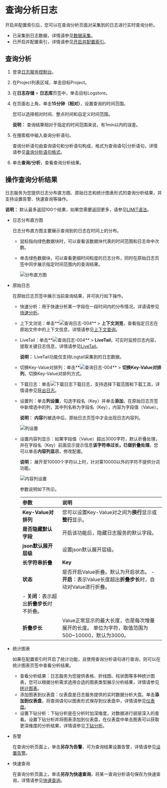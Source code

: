 # 查询分析日志

开启并配置索引后，您可以在查询分析页面对采集到的日志进行实时查询分析。

-   已采集到日志数据，详情请参见[数据采集](/intl.zh-CN/数据采集/采集方式.md)。
-   已开启并配置索引，详情请参见[开启并配置索引](/intl.zh-CN/查询与分析/开启并配置索引.md)。

## 查询分析

1.  登录[日志服务控制台](https://sls.console.aliyun.com)。

2.  在Project列表区域，单击目标Project。

3.  在**日志存储** \> **日志库**页签中，单击目标Logstore。

4.  在页面右上角，单击**15分钟（相对）**，设置查询的时间范围。

    您可以选择相对时间、整点时间和自定义时间范围。

    **说明：** 查询结果相对于指定的时间范围来说，有1min以内的误差。

5.  在搜索框中输入查询分析语句。

    查询分析语句由查询语句和分析语句构成，格式为查询语句\|分析语句，详情请参见[查询分析语句格式](/intl.zh-CN/查询与分析/查询简介.md)。

6.  单击**查询/分析**，查看查询分析结果。


## 操作查询分析结果

日志服务为您提供日志分布直方图、原始日志和统计图表形式的查询分析结果，并支持设置告警、快速查询等操作。

**说明：** 默认最多返回100个结果，如果您需要返回更多，请参见[LIMIT语法](/intl.zh-CN/查询与分析/SQL分析语法与功能/LIMIT语法.md)。

-   日志分布直方图

    日志分布直方图主要展示查询到的日志在时间上的分布。

    -   鼠标指向绿色数据块时，可以查看该数据块代表的时间范围和日志命中次数。
    -   单击绿色数据块，可以查看更细时间粒度的日志分布，同时在原始日志页签中同步展示指定时间范围内的查询结果。

        ![分布直方图](https://static-aliyun-doc.oss-cn-hangzhou.aliyuncs.com/assets/img/zh-CN/4040559951/p12708.png)

-   原始日志

    在原始日志页签中展示当前查询结果，并可执行如下操作。

    -   快速分析：用于快速分析某一字段在一段时间内的分布情况，详请请参见[快速分析](/intl.zh-CN/查询与分析/查询语法与功能/快速分析.md)。
    -   上下文浏览：单击**![查询日志-004](https://static-aliyun-doc.oss-cn-hangzhou.aliyuncs.com/assets/img/zh-CN/4040559951/p103516.png)** \> **上下文浏览**，查看指定日志在原始文件中的上下文信息，详情请参见[上下文查询](/intl.zh-CN/查询与分析/查询语法与功能/上下文查询.md)。
    -   LiveTail：单击**![查询日志-004](https://static-aliyun-doc.oss-cn-hangzhou.aliyuncs.com/assets/img/zh-CN/4040559951/p103516.png)** \> **LiveTail**，可实时监控日志内容，提取关键日志信息，详情请参见[LiveTail](/intl.zh-CN/查询与分析/查询语法与功能/LiveTail.md)。

        **说明：** LiveTail功能仅支持Logtail采集到的日志数据。

    -   切换Key-Value对排列：单击**![查询日志-004](https://static-aliyun-doc.oss-cn-hangzhou.aliyuncs.com/assets/img/zh-CN/4040559951/p103516.png)** \> **切换Key-Value对排列**，切换Key-Value对排列方式。
    -   下载日志：单击![下载日志](https://static-aliyun-doc.oss-cn-hangzhou.aliyuncs.com/assets/img/zh-CN/4040559951/p103211.png)下载日志，支持选择下载范围和下载工具，详情请参见[导出日志](/intl.zh-CN/查询与分析/导出日志.md)。
    -   设置列：单击**列设置**，勾选字段名（Key）并单击**添加**，在原始日志页签中新增选中的列，其中列名称为字段名（Key），内容为字段值（Value）。

        **说明：** **内容**列被选中后，原始日志页签中才会出现日志内容列。

        ![列设置](https://static-aliyun-doc.oss-cn-hangzhou.aliyuncs.com/assets/img/zh-CN/4040559951/p12709.png)

    -   设置内容列显示：如果字段值（Value）超出3000字符，默认折叠处理，并在字段名（Key）前面显示提示信息**该字符串过长，已做折叠处理**。您可以单击**内容列显示**，修改配置。

        **说明：** 展开至10000个字符以上时，针对第10000以外的字符不提供分词功能。

        ![内容列设置](https://static-aliyun-doc.oss-cn-hangzhou.aliyuncs.com/assets/img/zh-CN/4040559951/p21106.png)

        参数说明如下所示。

        |参数|说明|
        |:-|:-|
        |**Key-Value对排列**|您可以设置Key-Value对之间为**换行**显示或**整行**显示。|
        |**是否隐藏默认字段**|开启该功能后，隐藏日志服务的默认字段。|
        |**json默认展开层级**|设置json默认展开层级。|
        |**长字符串折叠**|**Key**|因过长而被折叠的Value所对应的Key。当某一Value超过3000字符时，默认为Value设置折叠显示。如果日志中不存在过长的Value，则此处为空。|
        |**状态**|是否开启Value折叠。默认为开启状态。         -   **开启**：表示Value长度超出**折叠步长**时，自动对Value进行折叠。
        -   **关闭**：表示超出**折叠步长**时不折叠。 |
        |**折叠步长**|Value正常显示的最大长度，也是每次增量展开的长度。 单位为字符，取值范围为500~10000，默认为3000。 |

-   统计图表

    如果在配置索引时开启了统计功能，且使用查询分析语句进行查询，则可以在统计图表页签中查看分析结果。

    -   查看分析结果：日志服务为您提供表格、折线图、柱状图等多种统计图表，您可以根据分析需求选用合适的图表类型展示分析结果，详情请参见[统计图表](/intl.zh-CN/可视化与告警/统计图表/图表说明.md)。
    -   添加图表到仪表盘：仪表盘是日志服务提供的实时数据分析大盘。单击**添加到仪表盘**，将查询语句以图表形式保存到仪表盘中，详情请参见[仪表盘](/intl.zh-CN/可视化与告警/仪表盘/创建仪表盘.md)。
    -   设置下钻分析：下钻分析是在分析时加深维度，对数据进行层层深入的查看。设置下钻分析并将图表添加到仪表盘，在仪表盘中单击图表可以获取更深维度的分析结果，详情请参见[下钻分析](/intl.zh-CN/可视化与告警/仪表盘/下钻分析.md)。
-   告警

    在查询分析页面上，单击**另存为告警**，可为查询结果设置告警，详情请参见[设置告警](/intl.zh-CN/可视化与告警/告警/设置告警.md)。

-   快速查询

    在查询分析页面上，单击**另存为快速查询**，将某一查询分析语句保存为快速查询，详情请参见[快速查询](/intl.zh-CN/查询与分析/查询语法与功能/快速查询.md)。


